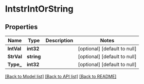 # IntstrIntOrString

## Properties
Name | Type | Description | Notes
------------ | ------------- | ------------- | -------------
**IntVal** | **int32** |  | [optional] [default to null]
**StrVal** | **string** |  | [optional] [default to null]
**Type_** | **int32** |  | [optional] [default to null]

[[Back to Model list]](../README.md#documentation-for-models) [[Back to API list]](../README.md#documentation-for-api-endpoints) [[Back to README]](../README.md)

